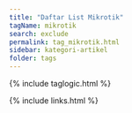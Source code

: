 ```yaml
---
title: "Daftar List Mikrotik"
tagName: mikrotik
search: exclude
permalink: tag_mikrotik.html
sidebar: kategori-artikel
folder: tags
---
```

{% include taglogic.html %}

{% include links.html %}
